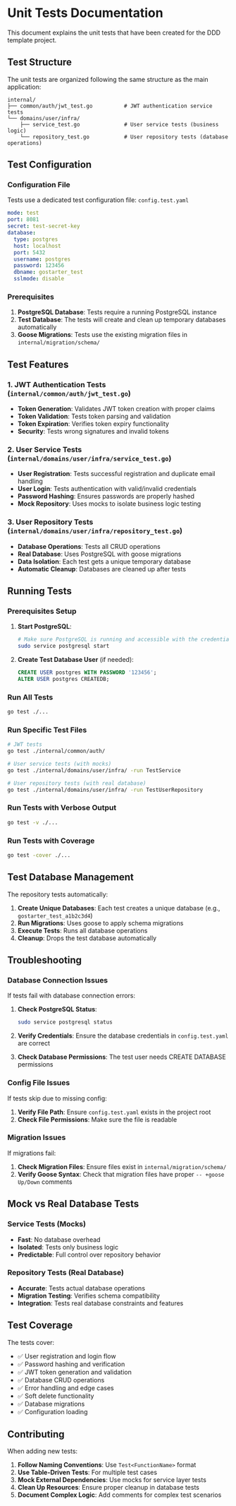 # Unit Tests Documentation

This document explains the unit tests that have been created for the DDD template project.

## Test Structure

The unit tests are organized following the same structure as the main application:

```
internal/
├── common/auth/jwt_test.go          # JWT authentication service tests
└── domains/user/infra/
    ├── service_test.go              # User service tests (business logic)
    └── repository_test.go           # User repository tests (database operations)
```

## Test Configuration

### Configuration File
Tests use a dedicated test configuration file: `config.test.yaml`

```yaml
mode: test
port: 8081
secret: test-secret-key
database:
  type: postgres
  host: localhost
  port: 5432
  username: postgres
  password: 123456
  dbname: gostarter_test
  sslmode: disable
```

### Prerequisites
1. **PostgreSQL Database**: Tests require a running PostgreSQL instance
2. **Test Database**: The tests will create and clean up temporary databases automatically
3. **Goose Migrations**: Tests use the existing migration files in `internal/migration/schema/`

## Test Features

### 1. JWT Authentication Tests (`internal/common/auth/jwt_test.go`)
- **Token Generation**: Validates JWT token creation with proper claims
- **Token Validation**: Tests token parsing and validation
- **Token Expiration**: Verifies token expiry functionality
- **Security**: Tests wrong signatures and invalid tokens

### 2. User Service Tests (`internal/domains/user/infra/service_test.go`)
- **User Registration**: Tests successful registration and duplicate email handling
- **User Login**: Tests authentication with valid/invalid credentials
- **Password Hashing**: Ensures passwords are properly hashed
- **Mock Repository**: Uses mocks to isolate business logic testing

### 3. User Repository Tests (`internal/domains/user/infra/repository_test.go`)
- **Database Operations**: Tests all CRUD operations
- **Real Database**: Uses PostgreSQL with goose migrations
- **Data Isolation**: Each test gets a unique temporary database
- **Automatic Cleanup**: Databases are cleaned up after tests

## Running Tests

### Prerequisites Setup
1. **Start PostgreSQL**:
   ```bash
   # Make sure PostgreSQL is running and accessible with the credentials in config.test.yaml
   sudo service postgresql start
   ```

2. **Create Test Database User** (if needed):
   ```sql
   CREATE USER postgres WITH PASSWORD '123456';
   ALTER USER postgres CREATEDB;
   ```

### Run All Tests
```bash
go test ./...
```

### Run Specific Test Files
```bash
# JWT tests
go test ./internal/common/auth/

# User service tests (with mocks)
go test ./internal/domains/user/infra/ -run TestService

# User repository tests (with real database)
go test ./internal/domains/user/infra/ -run TestUserRepository
```

### Run Tests with Verbose Output
```bash
go test -v ./...
```

### Run Tests with Coverage
```bash
go test -cover ./...
```

## Test Database Management

The repository tests automatically:

1. **Create Unique Databases**: Each test creates a unique database (e.g., `gostarter_test_a1b2c3d4`)
2. **Run Migrations**: Uses goose to apply schema migrations
3. **Execute Tests**: Runs all database operations
4. **Cleanup**: Drops the test database automatically

## Troubleshooting

### Database Connection Issues
If tests fail with database connection errors:

1. **Check PostgreSQL Status**:
   ```bash
   sudo service postgresql status
   ```

2. **Verify Credentials**: Ensure the database credentials in `config.test.yaml` are correct

3. **Check Database Permissions**: The test user needs CREATE DATABASE permissions

### Config File Issues
If tests skip due to missing config:

1. **Verify File Path**: Ensure `config.test.yaml` exists in the project root
2. **Check File Permissions**: Make sure the file is readable

### Migration Issues
If migrations fail:

1. **Check Migration Files**: Ensure files exist in `internal/migration/schema/`
2. **Verify Goose Syntax**: Check that migration files have proper `-- +goose Up/Down` comments

## Mock vs Real Database Tests

### Service Tests (Mocks)
- **Fast**: No database overhead
- **Isolated**: Tests only business logic
- **Predictable**: Full control over repository behavior

### Repository Tests (Real Database)
- **Accurate**: Tests actual database operations
- **Migration Testing**: Verifies schema compatibility
- **Integration**: Tests real database constraints and features

## Test Coverage

The tests cover:

- ✅ User registration and login flow
- ✅ Password hashing and verification
- ✅ JWT token generation and validation
- ✅ Database CRUD operations
- ✅ Error handling and edge cases
- ✅ Soft delete functionality
- ✅ Database migrations
- ✅ Configuration loading

## Contributing

When adding new tests:

1. **Follow Naming Conventions**: Use `Test<FunctionName>` format
2. **Use Table-Driven Tests**: For multiple test cases
3. **Mock External Dependencies**: Use mocks for service layer tests
4. **Clean Up Resources**: Ensure proper cleanup in database tests
5. **Document Complex Logic**: Add comments for complex test scenarios
